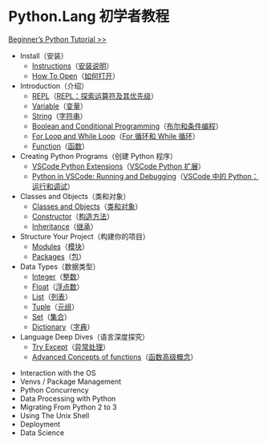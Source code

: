 # Python.Lang 初学者教程

[Beginner’s Python Tutorial >>](https://python.land/python-tutorial)

-   Install（安装）
    -   [Instructions](https://python.land/installing-python)（[安装说明](./1.Install-Python/Detailed-Instructions-for-Window-Mac-and-Linux.md)）
    -   [How To Open](https://python.land/installing-python/starting-python)（[如何打开](./1.Install-Python/How-To-Open-Python-on-Windows-Mac-Linux.md)）
-   Introduction（介绍）
    -   [REPL](https://python.land/introduction-to-python/the-repl)（[REPL：探索运算符及其优先级](./2.Introduction-to-Python/Python-REPL.md)）
    -   [Variable](https://python.land/introduction-to-python/variable)（[变量](./2.Introduction-to-Python/Python-Variable-Storing-Information-for-Later-Use.md)）
    -   [String](https://python.land/introduction-to-python/strings)（[字符串](./2.Introduction-to-Python/Python-String-Working-With-Text.md)）
    -   [Boolean and Conditional Programming](https://python.land/introduction-to-python/python-boolean-and-operators)（[布尔和条件编程](./2.Introduction-to-Python/Python-Boolean-and-Conditional-Programming.md)）
    -   [For Loop and While Loop](https://python.land/introduction-to-python/python-for-loop)（[For 循环和 While 循环](./2.Introduction-to-Python/Python-For-Loop-and-While-Loop.md)）
    -   [Function](https://python.land/introduction-to-python/functions)（[函数](./2.Introduction-to-Python/Python-Function-The-Basics-Of-Code-Reuse.md)）
-   Creating Python Programs（创建 Python 程序）
    -   [VSCode Python Extensions](https://python.land/creating-python-programs/vscode-python-extensions)（[VSCode Python 扩展](./3.Creating-Python-Programs/VSCode-Python-Extensions.md)）
    -   [Python in VSCode: Running and Debugging](https://python.land/creating-python-programs/python-in-vscode)（[VSCode 中的 Python：运行和调试](./3.Creating-Python-Programs/Python-in-VSCode-Running-and-Debugging.md)）
-   Classes and Objects（类和对象）
    -   [Classes and Objects](https://python.land/objects-and-classes)（[类和对象](./4.Classes-and-Objects-in-Python/Classes-and-Objects-in-Python.md)）
    -   [Constructor](https://python.land/objects-and-classes/python-constructors)（[构造方法](./4.Classes-and-Objects-in-Python/Python-Constructor.md)）
    -   [Inheritance](https://python.land/objects-and-classes/python-inheritance)（[继承](./4.Classes-and-Objects-in-Python/Python-Inheritance.md)）
-   Structure Your Project（构建你的项目）
    -   [Modules](https://python.land/project-structure/python-modules)（[模块](./5.Structure-Your-Project/Python-Modules-Bundle-Code-And-Import-It-From-Other-Files.md)）
    -   [Packages](https://python.land/project-structure/python-packages)（[包](./5.Structure-Your-Project/Python-Packages-Structure-Code-By-Bundling-Your-Modules.md)）
-   Data Types（数据类型）
    -   [Integer](https://python.land/python-data-types/python-integer)（[整数](./6.Python-Data-Types/Python-Integer-Non-Fractional-Numbers.md)）
    -   [Float](https://python.land/python-data-types/python-float)（[浮点数](./6.Python-Data-Types/Python-Float-Working-With-Floating-Point-Numbers.md)）
    -   [List](https://python.land/python-data-types/python-list)（[列表](./6.Python-Data-Types/Python-List-How-To-Create-Sort-Append-Remove-And-More.md)）
    -   [Tuple](https://python.land/python-data-types/python-tuple)（[元组](./6.Python-Data-Types/Python-Tuple-How-to-Create,-Use,-and-Convert.md)）
    -   [Set](https://python.land/python-data-types/python-set)（[集合](./6.Python-Data-Types/Python-Set-The-Why-And-How.md)）
    -   [Dictionary](https://python.land/python-data-types/dictionaries)（[字典](./6.Python-Data-Types/Python-Dictionary-How-To-Create-And-Use.md)）
-   Language Deep Dives（语言深度探究）
    -   [Try Except](https://python.land/deep-dives/python-try-except)（[异常处理](./7.Language-Deep-Dives/Python-Try-Except.md)）
    -   [Advanced Concepts of functions](https://python.land/deep-dives/functions)（[函数高级概念](./7.Language-Deep-Dives/Advanced-Concepts-of-functions.md)）

<!--  -->
<!--  -->
<!--  -->

-   Interaction with the OS
-   Venvs / Package Management
-   Python Concurrency
-   Data Processing with Python
-   Migrating From Python 2 to 3
-   Using The Unix Shell
-   Deployment
-   Data Science
